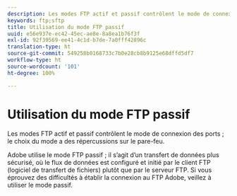 ```yaml
---
description: Les modes FTP actif et passif contrôlent le mode de connexion des ports ; le choix du mode a des répercussions sur le pare-feu.
keywords: ftp;sftp
title: Utilisation du mode FTP passif
uuid: e56e937e-ec42-45ec-ae8e-8a8ea1b76f3f
exl-id: 92f39569-ee41-4c1d-b7de-7a0fff42896c
translation-type: ht
source-git-commit: 549258b0168733c7b0e28cb8b9125e68dffd5df7
workflow-type: ht
source-wordcount: '101'
ht-degree: 100%

---
```


# Utilisation du mode FTP passif

Les modes FTP actif et passif contrôlent le mode de connexion des ports ; le choix du mode a des répercussions sur le pare-feu.

Adobe utilise le mode FTP passif ; il s’agit d’un transfert de données plus sécurisé, où le flux de données est configuré et initié par le client FTP (logiciel de transfert de fichiers) plutôt que par le serveur FTP. Si vous éprouvez des difficultés à établir la connexion au FTP Adobe, veillez à utiliser le mode passif.
